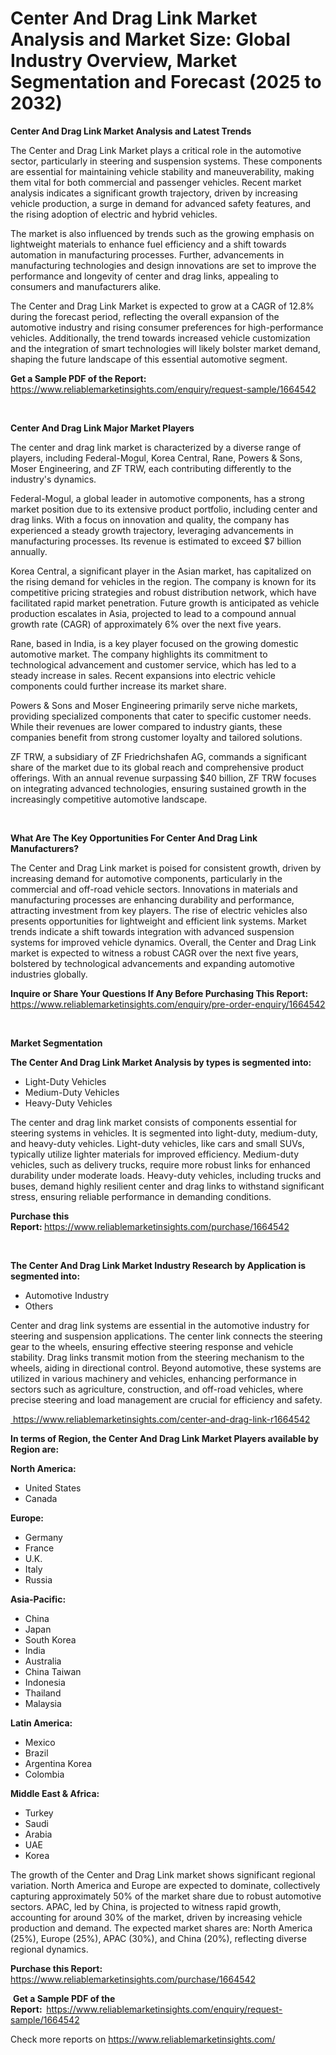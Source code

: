 <p><h1>Center And Drag Link Market Analysis and Market Size: Global Industry Overview, Market Segmentation and Forecast (2025 to 2032)</h1></p><p><strong>Center And Drag Link Market Analysis and Latest Trends</strong></p>
<p><p>The Center and Drag Link Market plays a critical role in the automotive sector, particularly in steering and suspension systems. These components are essential for maintaining vehicle stability and maneuverability, making them vital for both commercial and passenger vehicles. Recent market analysis indicates a significant growth trajectory, driven by increasing vehicle production, a surge in demand for advanced safety features, and the rising adoption of electric and hybrid vehicles.</p><p>The market is also influenced by trends such as the growing emphasis on lightweight materials to enhance fuel efficiency and a shift towards automation in manufacturing processes. Further, advancements in manufacturing technologies and design innovations are set to improve the performance and longevity of center and drag links, appealing to consumers and manufacturers alike.</p><p>The Center and Drag Link Market is expected to grow at a CAGR of 12.8% during the forecast period, reflecting the overall expansion of the automotive industry and rising consumer preferences for high-performance vehicles. Additionally, the trend towards increased vehicle customization and the integration of smart technologies will likely bolster market demand, shaping the future landscape of this essential automotive segment.</p></p>
<p><strong>Get a Sample PDF of the Report:&nbsp;</strong> <a href="https://www.reliablemarketinsights.com/enquiry/request-sample/1664542?utm_campaign=3010&utm_medium=2&utm_source=Github&utm_content=ia&utm_term=23032025&utm_id=center-and-drag-link">https://www.reliablemarketinsights.com/enquiry/request-sample/1664542</a></p>
<p>&nbsp;</p>
<p><strong>Center And Drag Link Major Market Players</strong></p>
<p><p>The center and drag link market is characterized by a diverse range of players, including Federal-Mogul, Korea Central, Rane, Powers & Sons, Moser Engineering, and ZF TRW, each contributing differently to the industry's dynamics.</p><p>Federal-Mogul, a global leader in automotive components, has a strong market position due to its extensive product portfolio, including center and drag links. With a focus on innovation and quality, the company has experienced a steady growth trajectory, leveraging advancements in manufacturing processes. Its revenue is estimated to exceed $7 billion annually.</p><p>Korea Central, a significant player in the Asian market, has capitalized on the rising demand for vehicles in the region. The company is known for its competitive pricing strategies and robust distribution network, which have facilitated rapid market penetration. Future growth is anticipated as vehicle production escalates in Asia, projected to lead to a compound annual growth rate (CAGR) of approximately 6% over the next five years.</p><p>Rane, based in India, is a key player focused on the growing domestic automotive market. The company highlights its commitment to technological advancement and customer service, which has led to a steady increase in sales. Recent expansions into electric vehicle components could further increase its market share.</p><p>Powers & Sons and Moser Engineering primarily serve niche markets, providing specialized components that cater to specific customer needs. While their revenues are lower compared to industry giants, these companies benefit from strong customer loyalty and tailored solutions.</p><p>ZF TRW, a subsidiary of ZF Friedrichshafen AG, commands a significant share of the market due to its global reach and comprehensive product offerings. With an annual revenue surpassing $40 billion, ZF TRW focuses on integrating advanced technologies, ensuring sustained growth in the increasingly competitive automotive landscape.</p></p>
<p>&nbsp;</p>
<p><strong>What Are The Key Opportunities For Center And Drag Link Manufacturers?</strong></p>
<p><p>The Center and Drag Link market is poised for consistent growth, driven by increasing demand for automotive components, particularly in the commercial and off-road vehicle sectors. Innovations in materials and manufacturing processes are enhancing durability and performance, attracting investment from key players. The rise of electric vehicles also presents opportunities for lightweight and efficient link systems. Market trends indicate a shift towards integration with advanced suspension systems for improved vehicle dynamics. Overall, the Center and Drag Link market is expected to witness a robust CAGR over the next five years, bolstered by technological advancements and expanding automotive industries globally.</p></p>
<p><strong>Inquire or Share Your Questions If Any Before Purchasing This Report:</strong> <a href="https://www.reliablemarketinsights.com/enquiry/pre-order-enquiry/1664542?utm_campaign=3010&utm_medium=2&utm_source=Github&utm_content=ia&utm_term=23032025&utm_id=center-and-drag-link">https://www.reliablemarketinsights.com/enquiry/pre-order-enquiry/1664542</a></p>
<p>&nbsp;</p>
<p><strong>Market Segmentation</strong></p>
<p><strong>The Center And Drag Link Market Analysis by types is segmented into:</strong></p>
<p><ul><li>Light-Duty Vehicles</li><li>Medium-Duty Vehicles</li><li>Heavy-Duty Vehicles</li></ul></p>
<p><p>The center and drag link market consists of components essential for steering systems in vehicles. It is segmented into light-duty, medium-duty, and heavy-duty vehicles. Light-duty vehicles, like cars and small SUVs, typically utilize lighter materials for improved efficiency. Medium-duty vehicles, such as delivery trucks, require more robust links for enhanced durability under moderate loads. Heavy-duty vehicles, including trucks and buses, demand highly resilient center and drag links to withstand significant stress, ensuring reliable performance in demanding conditions.</p></p>
<p><strong>Purchase this Report:&nbsp;</strong><a href="https://www.reliablemarketinsights.com/purchase/1664542?utm_campaign=3010&utm_medium=2&utm_source=Github&utm_content=ia&utm_term=23032025&utm_id=center-and-drag-link">https://www.reliablemarketinsights.com/purchase/1664542</a></p>
<p>&nbsp;</p>
<p><strong>The Center And Drag Link Market Industry Research by Application is segmented into:</strong></p>
<p><ul><li>Automotive Industry</li><li>Others</li></ul></p>
<p><p>Center and drag link systems are essential in the automotive industry for steering and suspension applications. The center link connects the steering gear to the wheels, ensuring effective steering response and vehicle stability. Drag links transmit motion from the steering mechanism to the wheels, aiding in directional control. Beyond automotive, these systems are utilized in various machinery and vehicles, enhancing performance in sectors such as agriculture, construction, and off-road vehicles, where precise steering and load management are crucial for efficiency and safety.</p></p>
<p><a href="https://www.reliablemarketinsights.com/center-and-drag-link-r1664542?utm_campaign=3010&utm_medium=2&utm_source=Github&utm_content=ia&utm_term=23032025&utm_id=center-and-drag-link">&nbsp;https://www.reliablemarketinsights.com/center-and-drag-link-r1664542</a></p>
<p><strong>In terms of Region, the Center And Drag Link Market Players available by Region are:</strong></p>
<p>
    <p> <strong> North America: </strong>
        <ul>
            <li>United States</li>
            <li>Canada</li>
        </ul>
        </p> 
    <p> <strong> Europe: </strong>
        <ul>
            <li>Germany</li>
            <li>France</li>
            <li>U.K.</li>
            <li>Italy</li>
            <li>Russia</li>
        </ul>
        </p> 
    <p> <strong> Asia-Pacific: </strong>
        <ul>
            <li>China</li>
            <li>Japan</li>
            <li>South Korea</li>
            <li>India</li>
            <li>Australia</li>
            <li>China Taiwan</li>
            <li>Indonesia</li>
            <li>Thailand</li>
            <li>Malaysia</li>
        </ul>
        </p> 
    <p> <strong> Latin America: </strong>
        <ul>
            <li>Mexico</li>
            <li>Brazil</li>
            <li>Argentina Korea</li>
            <li>Colombia</li>
        </ul>
        </p> 
    <p> <strong> Middle East & Africa: </strong>
        <ul>
            <li>Turkey</li>
            <li>Saudi</li>
            <li>Arabia</li>
            <li>UAE</li>
            <li>Korea</li>
        </ul>
    </p>
    </p>
<p><p>The growth of the Center and Drag Link market shows significant regional variation. North America and Europe are expected to dominate, collectively capturing approximately 50% of the market share due to robust automotive sectors. APAC, led by China, is projected to witness rapid growth, accounting for around 30% of the market, driven by increasing vehicle production and demand. The expected market shares are: North America (25%), Europe (25%), APAC (30%), and China (20%), reflecting diverse regional dynamics.</p></p>
<p><strong>Purchase this Report: </strong><a href="https://www.reliablemarketinsights.com/purchase/1664542?utm_campaign=3010&utm_medium=2&utm_source=Github&utm_content=ia&utm_term=23032025&utm_id=center-and-drag-link">https://www.reliablemarketinsights.com/purchase/1664542</a></p>
<p>&nbsp;<strong>Get a Sample PDF of the Report:&nbsp;&nbsp;</strong><a href="https://www.reliablemarketinsights.com/enquiry/request-sample/1664542?utm_campaign=3010&utm_medium=2&utm_source=Github&utm_content=ia&utm_term=23032025&utm_id=center-and-drag-link">https://www.reliablemarketinsights.com/enquiry/request-sample/1664542</a></p>
<p><strong></strong></p>
<p>Check more reports on <a href="https://www.reliablemarketinsights.com/?utm_campaign=3010&utm_medium=2&utm_source=Github&utm_content=ia&utm_term=23032025&utm_id=center-and-drag-link">https://www.reliablemarketinsights.com/</a></p>